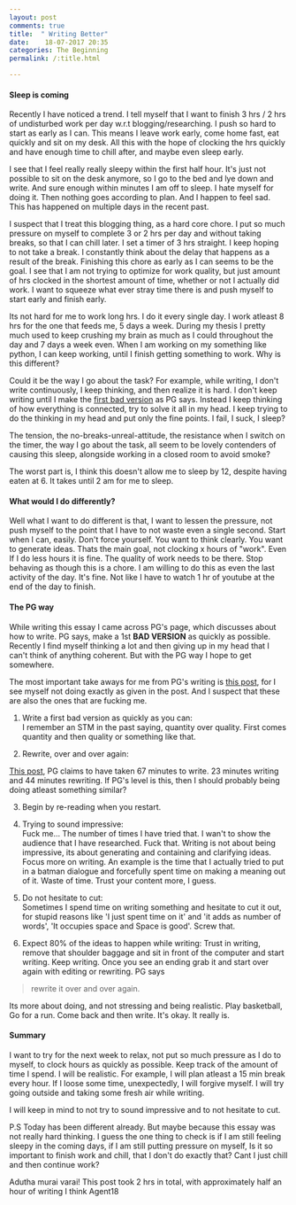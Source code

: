 ```yaml
---
layout: post
comments: true
title:  " Writing Better"
date:    18-07-2017 20:35
categories: The Beginning
permalink: /:title.html

---
```


#### Sleep is coming

Recently I have noticed a trend. I tell myself that I want to finish 3 hrs / 2 hrs of undisturbed work per day w.r.t blogging/researching. I push so hard to start as early as I can. This means I leave work early, come home fast, eat quickly and sit on my desk. All this with the hope of clocking the hrs quickly and have enough time to chill after, and maybe even sleep early. 

I see that I feel really really sleepy within the first half hour. It's just not possible to sit on the desk anymore, so I go to the bed and lye down and write. And sure enough within minutes I am off to sleep. I hate myself for doing it. Then nothing goes according to plan. And I happen to feel sad. This has happened on multiple days in the recent past.

I suspect that I treat this blogging thing, as a hard core chore. I put so much pressure on myself to complete 3 or 2 hrs per day and without taking breaks, so that I can chill later. I set a timer of 3 hrs straight. I keep hoping to not take a break. I constantly think about the delay that happens as a result of the break. Finishing this chore as early as I can seems to be the goal. I see that I am not trying to optimize for work quality, but just amount of hrs clocked in the shortest amount of time, whether or not I actually did work. I want to squeeze what ever stray time there is and push myself to start early and finish early.

Its not hard for me to work long hrs. I do it every single day. I work atleast 8 hrs for the one that feeds me, 5 days a week. During my thesis I pretty much used to keep crushing my brain as much as I could throughout the day and 7 days a week even. When I am working on my something like python, I can keep working, until I finish getting something to work. Why is this different?

Could it be the way I go about the task? For example, while writing, I don't write continuously, I keep thinking, and then realize it is hard. I don't keep writing until I make the [first bad version][PG_writing] as PG says. Instead I keep thinking of how everything is connected, try to solve it all in my head. I keep trying to do the thinking in my head and put only the fine points. I fail, I suck, I sleep?

The tension, the no-breaks-unreal-attitude, the resistance when I switch on the timer, the way I go about the task, all seem to be lovely contenders of causing this sleep, alongside working in a closed room to avoid smoke?

The worst part is, I think this doesn't allow me to sleep by 12, despite having eaten at 6. It takes until 2 am for me to sleep. 

#### What would I do differently? 

Well what I want to do different is that, I want to lessen the pressure, not push myself to the point that I have to not waste even a single second. Start when I can, easily. Don't force yourself. You want to think clearly. You want to generate ideas. Thats the main goal, not clocking x hours of "work".  Even If I do less hours it is fine. The quality of work needs to be there. Stop behaving as though this is a chore. I am willing to do this as even the last activity of the day. It's fine. Not like I have to watch 1 hr of youtube at the end of the day to finish.

#### The PG way

While writing this essay I came across PG's page, which discusses about how to write. PG says, make a 1st **BAD VERSION** as quickly as possible. Recently I find myself thinking a lot and then giving up in my head that I can't think of anything coherent. But with the PG way I hope to get somewhere.

The most important take aways for me from PG's writing is [this post][PG_writing], for I see myself not doing exactly as given in the post. And I suspect that these are also the ones that are fucking me.

1. Write a first bad version as quickly as you can:    
I remember an STM in the past saying, quantity over quality. First comes quantity and then quality or something like that.

2. Rewrite, over and over again:    


[This post][PG_writing], PG claims to have taken 67 minutes to write. 23 minutes writing and 44 minutes rewriting. If PG's level is this, then I should probably being doing atleast something similar?

3. Begin by re-reading when you restart.    

2. Trying to sound impressive:    
Fuck me... The number of times I have tried that. I wan't to show the audience that I have researched. Fuck that. Writing is not about being impressive, its about generating and containing and clarifying ideas. Focus more on writing. An example is the time that I actually tried to put in a batman dialogue and forcefully spent time on making a meaning out of it. Waste of time. Trust your content more, I guess.

3. Do not hesitate to cut:   
Sometimes I spend time on writing something and hesitate to cut it out, for stupid reasons like 'I just spent time on it' and 'it adds as number of words',  'It occupies space and Space is good'. Screw that.

4. Expect 80% of the ideas to happen while writing:
Trust in writing, remove that shoulder baggage and sit in front of the computer and start writing. Keep writing. Once you see an ending grab it and start over again with editing or rewriting. PG says 

>rewrite it over and over again.

Its more about doing, and not stressing and being realistic. Play basketball, Go for a run. Come back and then write. It's okay. It really is.

#### Summary

I want to try for the next week to relax, not put so much pressure as I do to myself, to clock hours as quickly as possible. Keep track of the amount of time I spend. I will be realistic. For example, I will plan atleast a 15 min break every hour. If I loose some time, unexpectedly, I will forgive myself. I will try going outside and taking some fresh air while writing.

I will keep in mind to not try to sound impressive and to not hesitate to cut.

P.S
Today has been different already. But maybe because this essay was not really hard thinking. I guess the one thing to check is if I am still feeling sleepy in the coming days, if I am still putting pressure on myself, Is it so important to finish work and chill, that I don't do exactly that? Cant I just chill and then continue work? 

Adutha murai varai! This post took 2 hrs in total, with  approximately half an hour of writing I think
Agent18

[PG_writing]:http://www.paulgraham.com/writing44.html


